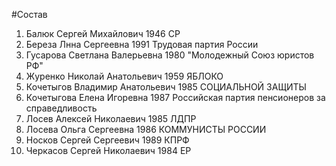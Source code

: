 #Состав
1. Балюк Сергей Михайлович 1946 СР
2. Береза Лнна Сергеевна 1991 Трудовая партия России
3. Гусарова Светлана Валерьевна 1980 \"Молодежный Союз юристов РФ\"
4. Журенко Николай Анатольевич 1959 ЯБЛОКО
5. Кочетыгов Владимир Анатольевич 1985 СОЦИАЛЬНОЙ ЗАЩИТЫ
6. Кочетыгова Елена Игоревна 1987 Российская партия пенсионеров за справедливость
7. Лосев Алексей Николаевич 1985 ЛДПР
8. Лосева Ольга Сергеевна 1986 КОММУНИСТЫ РОССИИ
9. Носков Сергей Сергеевич 1989 КПРФ
10. Черкасов Сергей Николаевич 1984 ЕР
